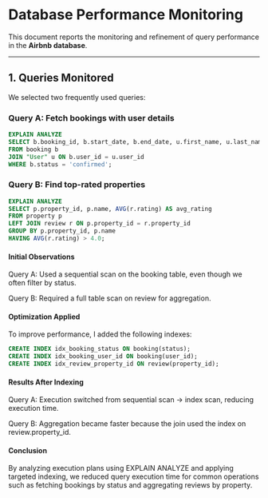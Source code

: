 # Database Performance Monitoring

This document reports the monitoring and refinement of query performance in the **Airbnb database**.

---

## 1. Queries Monitored
We selected two frequently used queries:

### Query A: Fetch bookings with user details
```sql
EXPLAIN ANALYZE
SELECT b.booking_id, b.start_date, b.end_date, u.first_name, u.last_name
FROM booking b
JOIN "User" u ON b.user_id = u.user_id
WHERE b.status = 'confirmed';
``` 

### Query B: Find top-rated properties
```sql
EXPLAIN ANALYZE
SELECT p.property_id, p.name, AVG(r.rating) AS avg_rating
FROM property p
LEFT JOIN review r ON p.property_id = r.property_id
GROUP BY p.property_id, p.name
HAVING AVG(r.rating) > 4.0;
``` 
#### Initial Observations

Query A: Used a sequential scan on the booking table, even though we often filter by status.

Query B: Required a full table scan on review for aggregation.

#### Optimization Applied

To improve performance, I added the following indexes:
```sql 
CREATE INDEX idx_booking_status ON booking(status);
CREATE INDEX idx_booking_user_id ON booking(user_id);
CREATE INDEX idx_review_property_id ON review(property_id);
```

#### Results After Indexing

Query A: Execution switched from sequential scan → index scan, reducing execution time.

Query B: Aggregation became faster because the join used the index on review.property_id.

#### Conclusion

By analyzing execution plans using EXPLAIN ANALYZE and applying targeted indexing, we reduced query execution time for common operations such as fetching bookings by status and aggregating reviews by property.